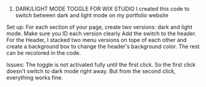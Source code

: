 1. DARK/LIGHT MODE TOGGLE FOR WIX STUDIO
I created this code to switch between dark and light mode on my portfolio website

Set up:
For each section of your page, create two versions: dark and light mode. Make sure you ID each version clearly
Add the switch to the header. For the Header, I stacked two menu versions on tope of each other and create a background box to change the header's background color. The rest can be recolored in the code. 

Issues:
The toggle is not activated fully until the first click. So the first click doesn't switch to dark mode right away. But from the second click, everything works fine.
